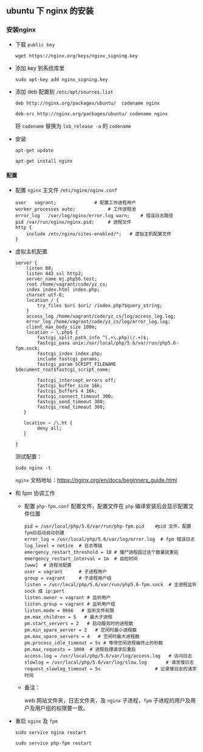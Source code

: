 ## ubuntu 下 nginx 的安装

### 安装nginx

* 下载 `public key`

  `wget https://nginx.org/keys/nginx_signing.key`

* 添加 key 到系统库里

  `sudo apt-key add nginx_signing.key`

* 添加 deb 配置到 `/etc/apt/sources.list`

  `deb http://nginx.org/packages/ubuntu/  codename nginx`

  `deb-src http://nginx.org/packages/ubuntu/ codename nginx`

  将 `codename` 替换为 `lsb_release -a`  的 `codename`

* 安装

  `apt-get update`

  `apt-get install nginx`

#### 配置

* 配置 `nginx` 主文件 `/etc/nginx/nginx.conf`

  ```
  user   vagrant;              # 配置工作进程用户
  worker_processes auto;	  		# 工作进程池
  error_log   /var/log/nginx/error.log warn;    # 错误日志路径
  pid /var/run/nginx/nginx.pid;		# 进程文件
  http {
      include /etc/nginx/sites-enabled/*;   # 虚拟主机配置文件
  }
  ```

* 虚拟主机配置

  ```
  server {
      listen 80;
      listen 443 ssl http2;
      server_name mj.php56.test;
      root /home/vagrant/code/yz_cs;
      index index.html index.php;
      charset utf-8;
      location / {
          try_files $uri $uri/ /index.php?$query_string;
      }
      access_log /home/vagrant/code/yz_cs/log/access_log.log;
      error_log /home/vagrant/code/yz_cs/log/error_log.log;
      client_max_body_size 100m;
      location ~ \.php$ {
          fastcgi_split_path_info ^(.+\.php)(/.+)$;
          fastcgi_pass unix:/usr/local/php/5.6/var/run/php5.6-fpm.sock;
          fastcgi_index index.php;
          include fastcgi_params;
          fastcgi_param SCRIPT_FILENAME $document_root$fastcgi_script_name;
  
          fastcgi_intercept_errors off;
          fastcgi_buffer_size 16k;
          fastcgi_buffers 4 16k;
          fastcgi_connect_timeout 300;
          fastcgi_send_timeout 300;
          fastcgi_read_timeout 300;
     }
  
     location ~ /\.ht {
          deny all;
     }
  
  }
  ```

  测试配置：

  `sudo nginx -t`

  `nginx` 文档地址：https://nginx.org/en/docs/beginners_guide.html

* 和 fpm 协调工作

  * 配置 `php-fpm.conf` 配置文件，配置文件在 `php` 编译安装后会显示配置文件位置

    ```
    pid = /usr/local/php/5.6/var/run/php-fpm.pid 	#pid 文件，配置fpm后启动自动创建
    error_log = /usr/local/php/5.6/var/log/error.log  # fpm 错误日志
    log_level = notice  # 日志等级
    emergency_restart_threshold = 10 # 僵尸进程超过这个数量就重启
    emergency_restart_interval = 1m  # 自检时间
    [www]  # 进程池配置
    user = vagrant      # 子进程用户
    group = vagrant 	# 子进程用户组
    listen = /usr/local/php/5.6/var/run/php5.6-fpm.sock  # 主进程监听 sock 或 ip:port
    listen.owner = vagrant # 监听用户
    listen.group = vagrant # 监听用户组
    listen.mode = 0666   # 监听文件权限
    pm.max_children = 5   # 最大子进程
    pm.start_servers = 2   # 启动服务时的进程数
    pm.min_spare_server = 2   # 空闲时最小进程数
    pm.max_spare_servers = 4   # 空闲时最大进程数
    pm.process_idle_timeout = 5s # 等待空闲进程被终止的秒数
    pm.max_requests = 1000 	# 进程处理请求后重启
    access.log = /usr/local/php/5.6/var/log/access.log   # 访问日志
    slowlog = /usr/local/php/5.6/var/log/slow.log		# 请求慢日志
    request_slowlog_timeout = 5s					# 记录慢日志的请求时间
    ```

  * 备注：

    web 网站文件夹，日志文件夹，及 `nginx` 子进程，`fpm` 子进程的用户及用户及用户组的权限要一致。

* 重启 `nginx` 及 `fpm`

  `sudo service nginx restart` 

  `sudo service php-fpm restart`

  
